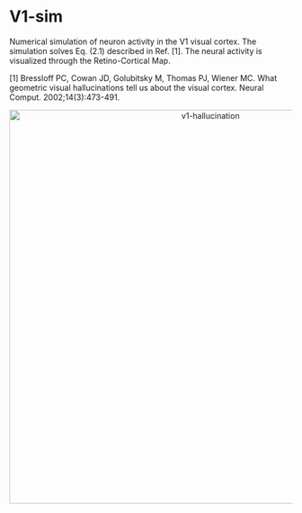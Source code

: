 # V1-sim
Numerical simulation of neuron activity in the V1 visual cortex. The simulation solves Eq. (2.1) described in Ref. [1]. The neural activity is visualized through the Retino-Cortical Map.

[1] Bressloff PC, Cowan JD, Golubitsky M, Thomas PJ, Wiener MC. What geometric visual hallucinations tell us about the visual cortex. Neural Comput. 2002;14(3):473-491.
<p align="center">
  <img src = "https://user-images.githubusercontent.com/47685770/233785439-8d47cd96-ebde-490f-8485-ca2a97d2a13e.png" alt="v1-hallucination" width="700">
</p>
